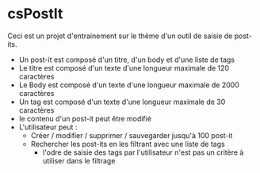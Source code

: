 # csPostIt
Ceci est un projet d'entrainement sur le thème d'un outil de saisie de post-its. 
- Un post-it est composé d'un titre, d'un body et d'une liste de tags
- Le titre est composé d'un texte d'une longueur maximale de 120 caractères
- Le Body est composé d'un texte d'une longueur maximale de 2000 caractères
- Un tag est composé d'un texte d'une longueur maximale de 30 caractères
- le contenu d'un post-it peut être modifié
- L'utilisateur peut :
  - Créer / modifier / supprimer / sauvegarder jusqu'à 100 post-it
  - Rechercher les post-its en les filtrant avec une liste de tags
    - l'odre de saisie des tags par l'utilisateur n'est pas un critère à utiliser dans le filtrage
